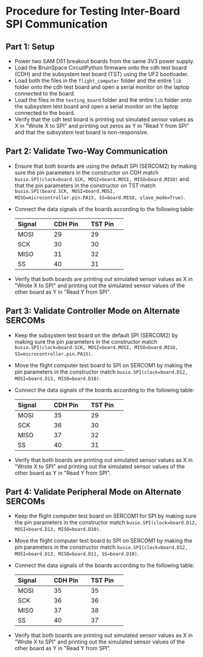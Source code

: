 # Procedure for Testing Inter-Board SPI Communication

## Part 1: Setup
 * Power two SAM D51 breakout boards from the same 3V3 power supply.
 * Load the BruinSpace CircuitPython firmware onto the cdh test board (CDH) and the subsystem test board (TST) using the UF2 bootloader.
 * Load both the files in the `flight_computer` folder and the entire `lib` folder onto the cdh test board and open a serial monitor on the laptop connected to the board.
 * Load the files in the `testing_board` folder and the entire `lib` folder onto the subsystem test board and open a serial monitor on the laptop connected to the board.
 * Verify that the cdh test board is printing out simulated sensor values as X in "Wrote X to SPI" and printing out zeros as Y in "Read Y from SPI" and that the subsystem test board is non-responsive.

## Part 2: Validate Two-Way Communication
 * Ensure that both boards are using the default SPI (SERCOM2) by making sure the pin parameters in the constructor on CDH match
 `busio.SPI(clock=board.SCK, MOSI=board.MOSI, MISO=board.MISO)` and that the pin parameters in the constructor on TST match
 `busio.SPI(board.SCK, MOSI=board.MOSI, MISO=microcontroller.pin.PA15, SS=board.MISO, slave_mode=True)`.
 * Connect the data signals of the boards according to the following table:

    | Signal &nbsp;&nbsp;&nbsp;&nbsp;&nbsp;&nbsp; | CDH Pin &nbsp;&nbsp;&nbsp; | TST Pin &nbsp;&nbsp;&nbsp; |
    | ----- | ----- | ----- |
    | MOSI | 29 | 29 |
    | SCK | 30 | 30 |
    | MISO | 31 | 32 |
    | SS | 40 | 31 |

 * Verify that both boards are printing out simulated sensor values as X in "Wrote X to SPI" and printing out the simulated sensor values of
 the other board as Y in "Read Y from SPI".

## Part 3: Validate Controller Mode on Alternate SERCOMs
 * Keep the subsystem test board on the default SPI (SERCOM2) by making sure the pin parameters in the constructor match
 `busio.SPI(clock=board.SCK, MOSI=board.MOSI, MISO=board.MISO, SS=microcontroller.pin.PA15)`.
 * Move the flight computer test board to SPI on SERCOM1 by making the pin parameters in the constructor match
 `busio.SPI(clock=board.D12, MOSI=board.D13, MISO=board.D10)`.
 * Connect the data signals of the boards according to the following table:

    | Signal &nbsp;&nbsp;&nbsp;&nbsp;&nbsp;&nbsp; | CDH Pin &nbsp;&nbsp;&nbsp; | TST Pin &nbsp;&nbsp;&nbsp; |
    | ----- | ----- | ----- |
    | MOSI | 35 | 29 |
    | SCK | 36 | 30 |
    | MISO | 37 | 32 |
    | SS | 40 | 31 |

 * Verify that both boards are printing out simulated sensor values as X in "Wrote X to SPI" and printing out the simulated sensor values of
 the other board as Y in "Read Y from SPI".

## Part 4: Validate Peripheral Mode on Alternate SERCOMs
 * Keep the flight computer test board on SERCOM1 for SPI by making sure the pin parameters in the constructor match
 `busio.SPI(clock=board.D12, MOSI=board.D13, MISO=board.D10)`.
 * Move the flight computer test board to SPI on SERCOM1 by making the pin parameters in the constructor match
 `busio.SPI(clock=board.D12, MOSI=board.D13, MISO=board.D11, SS=board.D10)`.
 * Connect the data signals of the boards according to the following table:

    | Signal &nbsp;&nbsp;&nbsp;&nbsp;&nbsp;&nbsp; | CDH Pin &nbsp;&nbsp;&nbsp; | TST Pin &nbsp;&nbsp;&nbsp; |
    | ----- | ----- | ----- |
    | MOSI | 35 | 35 |
    | SCK | 36 | 36 |
    | MISO | 37 | 38 |
    | SS | 40 | 37 |

 * Verify that both boards are printing out simulated sensor values as X in "Wrote X to SPI" and printing out the simulated sensor values of
 the other board as Y in "Read Y from SPI".
